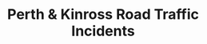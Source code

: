 ---
schema: default
title: Perth & Kinross Road Traffic Incidents
organization: Perth and Kinross Council
notes: >-
    Filtered from DfT data, derived from data.gov.uk and published under the [Open Government License v3.0](http://www.nationalarchives.gov.uk/doc/open-government-licence/version/3/)
resources:
  - name: Perth & Kinross Road Traffic Incidents CSV
  - url: >-
      https://data.pkc.gov.uk/dataset/6550c006-5ffc-4bde-8de3-12f04437daa8/resource/68e2917d-5e7b-4a2d-a640-0e4b0da55637/download/pkc-road-collisions-short-2015.csv
  - format: CSV

  - name: Perth & Kinross Road Traffic Incidents CSV
  - url: >-
      https://data.pkc.gov.uk/dataset/6550c006-5ffc-4bde-8de3-12f04437daa8/resource/97f9c0e2-4565-4134-9477-fc027cf9efd5/download/2016-road-accident-data-perth-and-kinross.csv
  - format: CSV
license: uk-ogl
category:

  - Roads
  - Safety
  - Transport
maintainer: Perth and Kinross Council
maintainer_email: someone@example.com
---